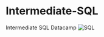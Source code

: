 # Intermediate-SQL
Intermediate SQL Datacamp
![SQL](https://user-images.githubusercontent.com/61573397/148671510-a019ff75-4ee4-4d3d-97ff-df061948ae79.JPG)
